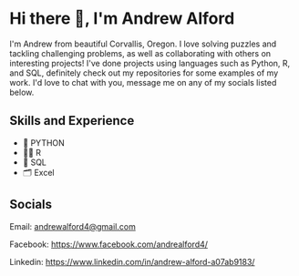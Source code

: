 # Hi there 👋, I'm Andrew Alford

I'm Andrew from beautiful Corvallis, Oregon.  I love solving puzzles and tackling challenging problems, as well as collaborating with others on interesting projects!  I've done projects using languages such as Python, R, and SQL, definitely check out my repositories for some examples of my work.  I'd love to chat with you, message me on any of my socials listed below.

## Skills and Experience
* 🐍 PYTHON
* 🏴‍☠️ R
* 📇 SQL
* 🗂️ Excel

## Socials
Email: andrewalford4@gmail.com

Facebook: https://www.facebook.com/andrealford4/

Linkedin: https://www.linkedin.com/in/andrew-alford-a07ab9183/

